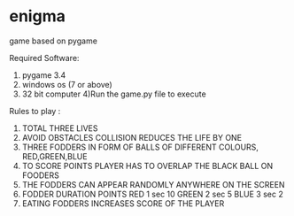 # enigma
game based on pygame

Required Software:
1) pygame 3.4
2) windows os (7 or above)
3) 32 bit computer
4)Run the game.py file to execute

Rules to play :
1) TOTAL THREE LIVES
2) AVOID OBSTACLES COLLISION REDUCES THE LIFE  BY ONE
3) THREE FODDERS IN FORM OF BALLS OF DIFFERENT COLOURS, RED,GREEN,BLUE
4) TO SCORE POINTS PLAYER HAS TO OVERLAP THE BLACK BALL ON FOODERS
5) THE FODDERS CAN APPEAR RANDOMLY ANYWHERE ON THE SCREEN
6) FODDER 		DURATION	 	   POINTS
    RED			   1 sec				   10
    GREEN		   2 sec  				    5
    BLUE                   3 sec				    2
7) EATING FODDERS INCREASES SCORE OF THE PLAYER
